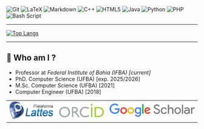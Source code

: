 
![Git](https://img.shields.io/badge/git-%23F05033.svg?style=for-the-badge&logo=git&logoColor=white)
![LaTeX](https://img.shields.io/badge/latex-%23008080.svg?style=for-the-badge&logo=latex&logoColor=white)
![Markdown](https://img.shields.io/badge/markdown-%23000000.svg?style=for-the-badge&logo=markdown&logoColor=white)
![C++](https://img.shields.io/badge/c++-%2300599C.svg?style=for-the-badge&logo=c%2B%2B&logoColor=white)
![HTML5](https://img.shields.io/badge/html5-%23E34F26.svg?style=for-the-badge&logo=html5&logoColor=white)
![Java](https://img.shields.io/badge/java-%23ED8B00.svg?style=for-the-badge&logo=openjdk&logoColor=white)
![Python](https://img.shields.io/badge/python-3670A0?style=for-the-badge&logo=python&logoColor=ffdd54)
![PHP](https://img.shields.io/badge/php-%23777BB4.svg?style=for-the-badge&logo=php&logoColor=white)
![Bash Script](https://img.shields.io/badge/bash_script-%23121011.svg?style=for-the-badge&logo=gnu-bash&logoColor=white)

---

<!-- [![Andre's GitHub stats](https://github-readme-stats.vercel.app/api?username=andre-romano&show_icons=true&theme=vision-friendly-dark)](https://github.com/andre-romano/) -->
 
[![Top Langs](https://github-readme-stats.vercel.app/api/top-langs/?username=andre-romano&layout=donut)](https://github.com/andre-romano/)

---

## 🧑 Who am I ?

- Professor at *Federal Institute of Bahia (IFBA) [current]*
- PhD. Computer Science (UFBA) [exp. 2025/2026]
- M.Sc. Computer Science (UFBA) [2021]
- Computer Engineer (UFBA) [2018]

<table style="text-align:center; justify-content:center;">
  <tr>
    <td align="center">
      <a href="http://lattes.cnpq.br/1113201316133066" target="_blank" height="100%">
        <img src="logo-lattes.png" alt="Lattes" width="120px"/>
      </a>
    </td>
    <td align="center">
      <a href="https://orcid.org/0000-0002-0780-5480" target="_blank" height="100%">
        <img src="logo-orcid.svg" alt="ORCID" width="120px"/>
      </a>
    </td>
    <td align="center">
      <a href="https://scholar.google.com.br/citations?user=Gv5-9oYAAAAJ&hl=pt-BR" target="_blank" height="100%">
        <img src="logo-google-scholar.png" alt="Google Scholar" width="230px"/>
      </a>
    </td>
  </tr>
</table>
